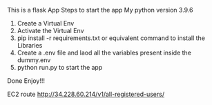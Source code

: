 This is a flask App
Steps to start the app
My python version 3.9.6

1. Create a Virtual Env
2. Activate the Virtual Env
3. pip install -r requirements.txt or equivalent command to install the Libraries
4. Create a .env file and laod all the variables present inside the dummy.env
4. python run.py to start the app

Done Enjoy!!!


EC2 route http://34.228.60.214/v1/all-registered-users/
